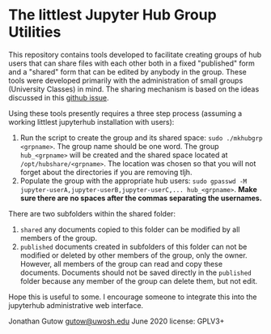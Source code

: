 # The littlest Jupyter Hub Group Utilities

This repository contains tools developed to facilitate creating groups
of hub users that can share files with each other both in a fixed
"published" form and a "shared" form that can be edited by anybody in
the group. These tools were developed primarily with the administration
of small groups (University Classes) in mind. The sharing mechanism is
based on the ideas discussed in this
[github issue](https://github.com/jupyterhub/jupyterhub/issues/394).

Using these tools presently requires a three step process (assuming
a working littlest jupyterhub installation with users):

1. Run the script to create the group and its shared space:
`sudo ./mkhubgrp <grpname>`. The group name should be one word. The
group `hub_<grpname>` will be created and the shared space located
at `/opt/hubshare/<grpname>`. The location was chosen so that you will not
forget about the directories if you are removing tljh.
1. Populate the group with the appropriate hub users:
`sudo gpasswd -M jupyter-userA,jupyter-userB,jupyter-userC,... hub_<grpname>`.
__Make sure there are no spaces after the commas separating the usernames.__

There are two subfolders within the shared folder:
1. `shared` any documents copied to this folder can be modified by all
     members of the group.
1. `published` documents created in subfolders of this folder can not be
     modified or deleted by other members of the group, only the owner.
     However, all members of the group can read and copy these documents.
     Documents should not be saved directly in the `published`
     folder because any member of the group can delete them, but not edit.
     
Hope this is useful to some. I encourage someone to integrate this into
the jupyterhub administrative web interface.

 Jonathan Gutow <gutow@uwosh.edu>
 June 2020
 license: GPLV3+